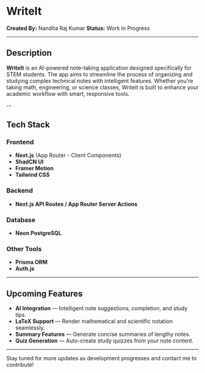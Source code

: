 # WriteIt

**Created By:** Nandita Raj Kumar
**Status:** Work in Progress

---

## Description

**WriteIt** is an AI-powered note-taking application designed specifically for STEM students. The app aims to streamline the process of organizing and studying complex technical notes with intelligent features. Whether you're taking math, engineering, or science classes, WriteIt is built to enhance your academic workflow with smart, responsive tools.

--

## Tech Stack

### Frontend
- **Next.js** (App Router - Client Components)
- **ShadCN UI**  
- **Framer Motion** 
- **Tailwind CSS**

### Backend
- **Next.js API Routes / App Router Server Actions**

### Database
- **Neon PostgreSQL**

### Other Tools
- **Prisma ORM**
- **Auth.js**

---

## Upcoming Features

- **AI Integration** — Intelligent note suggestions, completion, and study tips.
- **LaTeX Support** — Render mathematical and scientific notation seamlessly.
- **Summary Features** — Generate concise summaries of lengthy notes.
- **Quiz Generation** — Auto-create study quizzes from your note content.

---

Stay tuned for more updates as development progresses and contact me to contribute!
